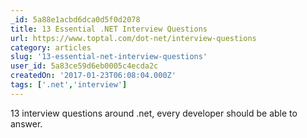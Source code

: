 ```yaml
---
_id: 5a88e1acbd6dca0d5f0d2078
title: 13 Essential .NET Interview Questions
url: https://www.toptal.com/dot-net/interview-questions
category: articles
slug: '13-essential-net-interview-questions'
user_id: 5a83ce59d6eb0005c4ecda2c
createdOn: '2017-01-23T06:08:04.000Z'
tags: ['.net','interview']
---
```


13 interview questions around .net, every developer should be able to answer.

